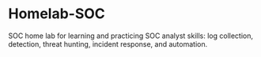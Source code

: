 # Homelab-SOC
SOC home lab for learning and practicing SOC analyst skills: log collection, detection, threat hunting, incident response, and automation.
